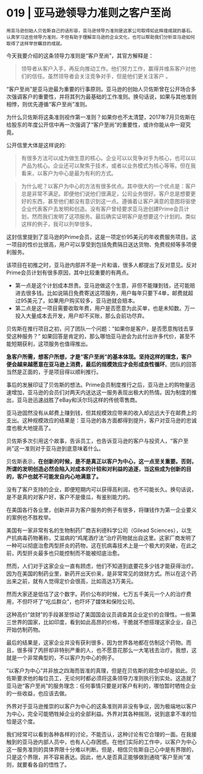 # 019 | 亚马逊领导力准则之客户至尚

    用亚马逊创始人贝佐斯自己的话形容，亚马逊领导力准则是这家公司取得如此辉煌成就的基石。认真学习这些领导力准则，不但有助于理解亚马逊的企业文化，也可以帮助我们分析亚马逊如何取得了这样举世瞩目的成就。

今天我要介绍的这条领导力准则是“客户至尚”，其官方解释是：

> 领导者从客户入手，再反向推动工作。他们努力工作，赢得并维系客户对他们的信任。虽然领导者会关注竞争对手，但是他们更关注客户 。

“客户至尚”是亚马逊最为重要的行事原则。亚马逊的创始人贝佐斯曾在公开场合多次强调客户的重要性，并将其列为最基础的工作准则。换句话说，如果与其他准则相悖，则优先遵循“客户至尚”准则。

为什么贝佐斯将这条准则视作第一准则？如果你也不太清楚，2017年7月贝佐斯在给股东的年度公开信中再一次强调了“客户至尚”的重要性，或许你能从中一窥究竟。

公开信里大体是这样说的:

> 有很多方法可以成为做生意的核心。企业可以以竞争对手为核心，也可以以产品为核心。企业还可以聚焦于技术，或者以业务模式为核心等等。但在我看来，以客户为中心是最为有利的方式。

> 为什么呢？以客户为中心的方法有很多优点。其中很大的一个优点是：客户总是非常不满足。即便他们说他们很满足，公司业务很好。客户总是想要更好的东西，甚至他们都没有意识到这一点。遵循着让客户满意的意图将驱使企业代表客户去发明和创造。没有客户曾经要求亚马逊创建Prime会员计划，然而我们发明了这项服务。最后确实证明客户是想要这个计划的。类似这样的例子，我可以列举很多。

这封信里提到了亚马逊的Prime会员，这是一项定价95美元的年收费服务项目。这一项目的性价比很高，用户可以享受到包括免费隔日送达货物、免费视频等多项便利服务。

该项目在初推之时，亚马逊内部并不是一片和谐，很多人都提出了反对意见。反对Prime会员计划有很多原因，其中比较重要的有两点。

*   第一点是这个计划成本昂贵。亚马逊做这个生意，非但不能赚到钱，还可能赔进去很多钱。比如说隔日免费寄送这项服务，用户每年只要下4单，邮费就超过95美元了。如果用户购买较多，亚马逊就会赔本。
*   第二点是这一项目需要收取年费，用户是否愿意为此买单，也是未知数。万一投入大量成本去开发，用户却不买账，那么会前功尽弃。

贝佐斯在推行项目之初，问了团队一个问题：“如果你是客户，是否愿意掏钱去享受这种服务？” 如果回答是肯定的，那么哪怕亚马逊会为此付出许多代价，甚至不能短期获利，这项服务也值得推出。

**急客户所需，想客户所想，才是“客户至尚”的基本体现。坚持这样的理念，客户便会越来越愿意在亚马逊上消费，最后的规模效应才会形成良性循环**。团队的回答当然是正面的，于是项目得以顺利推行。

事后的发展印证了贝佐斯的想法。Prime会员制度推行之后，亚马逊上的购物量迅速增加，亚马逊的会员们对两天内送达这一服务表现出极大的热情。因为制度的推出，亚马逊迅速战胜了eBay和沃尔玛这样的传统零售商。

亚马逊固然没有从邮费上赚到钱，但其规模效应带来的收入却远远大于在邮费上的支出。这种规模效应的结果是：亚马逊的各方面都得到提升，客户对亚马逊的忠诚度也极大地提高了。

贝佐斯多次引用这个故事，告诉员工，也告诉亚马逊的客户与投资人，“客户至尚”这一准则对于亚马逊到底意味着什么。

贝佐斯表示，**在创新的时候，是不是真正以客户为中心，这一点至关重要。否则，所谓的发明创造必然会陷入对成本的计较和对利益的追逐，当这些成为创新的目的，客户也就不可能发自内心地满意了。**

没有了客户支持的企业，即便短期内可以获得高利润，也不可能长久。换句话说，是不是真的对客户好，客户不是傻瓜，有鉴别能力的。

在美国各行各业里，创新并非为客户服务的例子有很多，将赚钱作为第一企业要义的案例也不胜枚举。

美国有一家非常有名的生物制药厂商吉利德科学公司（Gilead Sciences），以生产抗病毒药物著称，艾滋病的“鸡尾酒疗法”治疗药物就出自这里。这家厂商发明了一种可以彻底治愈丙型肝炎的药物，这在抗病毒技术上是一个极大的突破，在此之前，丙型肝炎最多也只能控制而不能被彻底治愈。

然而，人们对于这家企业一直有顾虑，他们不知道到底要花多少钱才能获得治疗。因为在美国的制药业里，新药开出天价来，是非常常见的敛财方式。所以在这个药出来之前，就有人觉得定价会很高，比如高达3万美元。

然而大家还是低估了这个数字。药价公布的时候，七万五千美元一个人的治疗费用，不但吓坏了“吃瓜群众”，也吓坏了媒体和保险公司。

这种高价“敛财”的手段甚至惊动了美国国会议员调查其企业定价的合理性。一些第三世界的国家，比如印度，看到如此高昂的价格，干脆就不想搭理这家企业，自己开始仿制药物。

最后的结果是，这家企业并没有获利很多，因为世界各地都在仿制这个药物。而且，很多得了丙肝却非特别严重的人，也不愿意花那么一大笔钱去治疗。我想，这就是一个非常典型的，不以客户为中心的例子。

“以客户为中心”并非放之四海而皆准的真理，但是在贝佐斯的观念中却是如此。贝佐斯要求他的每位员工，无论何时都必须将这条领导力准则执行到实处。这造就了亚马逊“客户至尚”的服务理念：任何事情只要是对客户有利的，哪怕暂时牺牲企业的一些收益，也应该去做。

外界对于亚马逊推崇的以客户为中心的这条准则并非没有争议，因为极端地以客户为中心，完全可能牺牲掉企业的全部利益。外界对其各种揣测，说到底拿不准的恰恰是这个度。

我们经常可以看到各种各样的讨论，不能否认，这种讨论有它合理的一面。在我接触到的亚马逊内部人员中，也有人心存困惑。在他们实际的工作中，以客户为中心这一服务准则的具体界限十分难以判断。但是，相信贝佐斯自己心中是有界限的，只是这个界限，并不容易表达。因此，他人是否真正能够做到通晓“客户至尚”准则，就要看各自的悟性了。
    